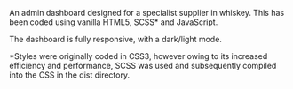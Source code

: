 An admin dashboard designed for a specialist supplier in whiskey. This has been coded using vanilla HTML5, SCSS* and JavaScript.

The dashboard is fully responsive, with a dark/light mode. 

*Styles were originally coded in CSS3, however owing to its increased efficiency and performance, SCSS was used and subsequently compiled into the CSS in the dist directory.